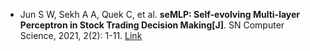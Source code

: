 * Jun S W, Sekh A A, Quek C, et al. <b>seMLP: Self-evolving Multi-layer Perceptron in Stock Trading Decision Making[J]</b>. SN Computer Science, 2021, 2(2): 1-11. [Link](https://link.springer.com/article/10.1007/s42979-021-00524-9)